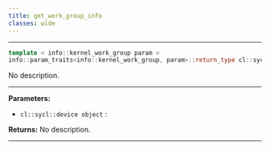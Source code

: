 ```yaml
---
title: get_work_group_info
classes: wide
---
```



---

```cpp
template < info::kernel_work_group param >
info::param_traits<info::kernel_work_group, param>::return_type cl::sycl::kernel::get_work_group_info(const cl::sycl::device &object) const
```


No description.


---
**Parameters:**

 - `cl::sycl::device object`
: 

**Returns:** No description.

---
